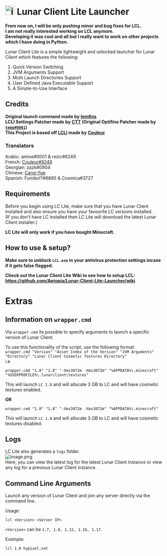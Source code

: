 # <img src="https://github.com/Aetopia/Lunar-Client-Lite-Launcher/blob/main/Logo.png" alt="image.png" width="30" height="30">  Lunar Client Lite Launcher

<b>From now on, I will be only pushing minor and bug fixes for LCL.    
 I am not really interested working on LCL anymore.    
 Developing it was cool and all but I really want to work on other projects which I have doing in Python.</b>  

Lunar Client Lite is a simple lightweight and unlocked launcher for Lunar Client which features the following: 
1. Quick Version Switching 
2. JVM Arguments Support 
3. Multi Launch Directories Support
4. User Defined Java Executable Support
5. A Simple-to-Use Interface  
## Credits
<b>Original launch command made by [lem6ns](https://github.com/lem6ns)  
LCLI Settings Patcher made by [CTT](https://dsc.gg/CTT) (Original Optifine Patcher made by [`temp#0001`](https://github.com/temp2742))  
This Project is based off [LCLI](https://github.com/couleur-tweak-tips/utils/blob/main/LCLI.bat) made by [Couleur](https://github.com/couleurm)</b>

### Translators
Arabic: amine#0001 & rezic#6249   
French: [Couleur#9249](https://github.com/couleurm)   
Georgian: zazk#0904  
Chinese: [Cang-Yue](https://github.com/Cang-Yue)    
Spanish: Fumiko!?#6685 & Cosmica#3727

## Requirements
Before you begin using LC Lite, make sure that you have Lunar Client installed and also ensure you have your favourite LC versions installed.  
(If you don't have LC installed then LC Lite will download the latest Lunar Client installer.)  

<b>LC Lite will only work if you have bought Minecraft.</b>
## How to use & setup?
<b>Make sure to unblock `LCL.exe` in your antivirus protection settings incase if it gets false flagged.</b>

<b>Check out the Lunar Client Lite Wiki to see how to setup LCL:   
  https://github.com/Aetopia/Lunar-Client-Lite-Launcher/wiki</b>  

# Extras
## Information on `wrapper.cmd`
Via `wrapper.cmd` its possible to specify arguments to launch a specific version of Lunar Client.    

To use this functionality of the script, use the following format:  
`wrapper.cmd "Version" "Asset Index of the Version" "JVM Arguments" "Directory" "Lunar Client Cosmetic Textures Directory"`  
i.e  
```
wrapper.cmd "1.8" "1.8" "-Xms3072m -Xmx3072m" "%APPDATA%\.minecraft" "%USERPROFILE%\.lunarclient\textures" 
```
This will launch `LC 1.8` and will allocate 3 GB to LC and will have cosmetic textures enabled.    

<b>OR</b>  
```
wrapper.cmd "1.8" "1.8" "-Xms3072m -Xmx3072m" "%APPDATA%\.minecraft" 
```
This will launch `LC 1.8` and will allocate 3 GB to LC and will have cosmetic textures disabled. 

## Logs
LC Lite also generates a `logs` folder.  
![image.png](https://i.postimg.cc/5yJkDYfn/image.png)    
Here, you can view the latest log for the latest Lunar Client instance or view any log for a previous Lunar Client instance.

## Command Line Arguments
Launch any version of Lunar Client and join any server directly via the command line.   

Usage:   
```
lcl <Version> <Server IP>
```

`<Version>` can be `1.7, 1.8, 1.12, 1.16, 1.17`.

Example:
```
lcl 1.8 hypixel.net
```

